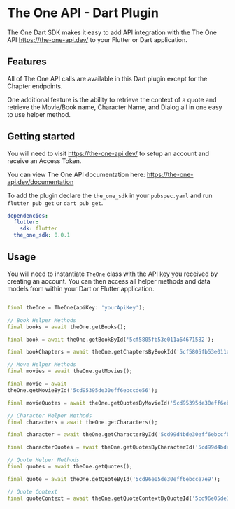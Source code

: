 # The One API - Dart Plugin

The One Dart SDK makes it easy to add API integration with the The One API https://the-one-api.dev/
to your Flutter or Dart application.

## Features

All of The One API calls are available in this Dart plugin except for the Chapter endpoints.

One additional feature is the ability to retrieve the context of a quote and retrieve the Movie/Book
name, Character Name, and Dialog all in one easy to use helper method.

## Getting started

You will need to visit https://the-one-api.dev/ to setup an account and receive an Access Token.

You can view The One API documentation here: https://the-one-api.dev/documentation

To add the plugin declare the `the_one_sdk` in your `pubspec.yaml` and run `flutter pub get`
or `dart pub get`.

```yaml
dependencies:
  flutter:
    sdk: flutter
  the_one_sdk: 0.0.1
```

## Usage

You will need to instantiate `TheOne` class with the API key you received by creating an account.
You can then access all helper methods and data models from within your Dart or Flutter application.

```dart

final theOne = TheOne(apiKey: 'yourApiKey');

// Book Helper Methods
final books = await theOne.getBooks();

final book = await theOne.getBookById('5cf5805fb53e011a64671582');

final bookChapters = await theOne.getChaptersByBookId('5cf5805fb53e011a64671582');

// Move Helper Methods
final movies = await theOne.getMovies();

final movie = await
theOne.getMovieById('5cd95395de30eff6ebccde56');

final movieQuotes = await theOne.getQuotesByMovieId('5cd95395de30eff6ebccde5c');

// Character Helper Methods
final characters = await theOne.getCharacters();

final character = await theOne.getCharacterById('5cd99d4bde30eff6ebccfbbe');

final characterQuotes = await theOne.getQuotesByCharacterId('5cd99d4bde30eff6ebccfe2e');

// Quote Helper Methods
final quotes = await theOne.getQuotes();

final quote = await theOne.getQuoteById('5cd96e05de30eff6ebcce7e9');

// Quote Context
final quoteContext = await theOne.getQuoteContextByQuoteId('5cd96e05de30eff6ebcce7e9');
```

